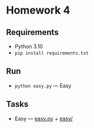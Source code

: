 # Homework 4

## Requirements

- Python 3.10
- `pip install requirements.txt`

## Run

- `python easy.py` — Easy

## Tasks

- Easy — [easy.py](easy.py) + [easy/](artifacts/easy/)
